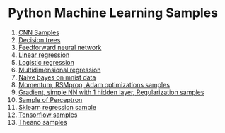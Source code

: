 # Python Machine Learning Samples

1. <a href="https://github.com/adexin/Python-Machine-Learning-Samples/tree/master/Convolutional_Neural_Networks">CNN  Samples</a>
2. <a href="https://github.com/adexin/Python-Machine-Learning-Samples/tree/master/Decision_trees">Decision trees</a>
3. <a href="https://github.com/adexin/Python-Machine-Learning-Samples/tree/master/Feedforward_neural_network">Feedforward neural network</a>
4. <a href="https://github.com/adexin/Python-Machine-Learning-Samples/tree/master/Linear_regression">Linear regression</a>
5. <a href="https://github.com/adexin/Python-Machine-Learning-Samples/tree/master/Logistic_regression">Logistic regression</a>
6. <a href="https://github.com/adexin/Python-Machine-Learning-Samples/tree/master/Multidimensional_regression">Multidimensional regression</a>
7. <a href="https://github.com/adexin/Python-Machine-Learning-Samples/tree/master/Naive_bayes_mnist">Naive bayes on mnist data</a>
8. <a href="https://github.com/adexin/Python-Machine-Learning-Samples/tree/master/Optimizations">Momentum, RSMprop, Adam optimizations samples</a>
9. <a href="https://github.com/adexin/Python-Machine-Learning-Samples/tree/master/Other_samples">Gradient, simple NN with 1 hidden layer, Regularization samples</a>
10. <a href="https://github.com/adexin/Python-Machine-Learning-Samples/tree/master/Perceptron">Sample of Perceptron</a>
11. <a href="https://github.com/adexin/Python-Machine-Learning-Samples/tree/master/Regressions_sklearn">Sklearn regression sample</a>
12. <a href="https://github.com/adexin/Python-Machine-Learning-Samples/tree/master/Tensorflow_basics">Tensorflow samples</a>
13. <a href="https://github.com/adexin/Python-Machine-Learning-Samples/tree/master/Theano_basics">Theano samples</a>
